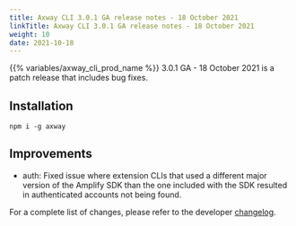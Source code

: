 ```yaml
---
title: Axway CLI 3.0.1 GA release notes - 18 October 2021
linkTitle: Axway CLI 3.0.1 GA release notes - 18 October 2021
weight: 10
date: 2021-10-18
---
```


{{% variables/axway_cli_prod_name %}} 3.0.1 GA - 18 October 2021 is a patch release that includes bug fixes.

## Installation

```
npm i -g axway
```

## Improvements

* auth: Fixed issue where extension CLIs that used a different major version of the Amplify SDK than the one included with the SDK resulted in authenticated accounts not being found.

For a complete list of changes, please refer to the developer [changelog](https://github.com/appcelerator/amplify-tooling/blob/master/docs/Release%20Notes/Axway%20CLI%203.0.1.md).
